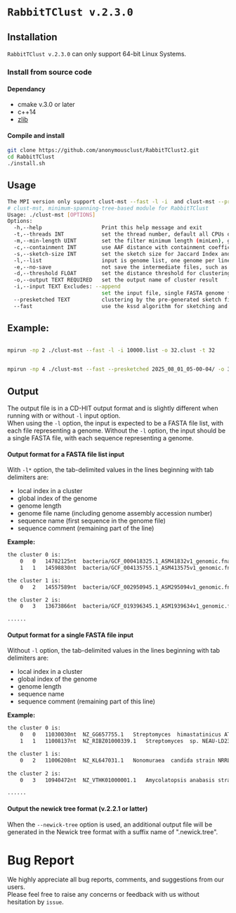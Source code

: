 # `RabbitTClust v.2.3.0`

## Installation
`RabbitTClust v.2.3.0` can only support 64-bit Linux Systems.




### Install from source code
#### Dependancy
* cmake v.3.0 or later
* c++14
* [zlib](https://zlib.net/)

#### Compile and install
```bash
git clone https://github.com/anonymousclust/RabbitTClust2.git
cd RabbitTClust
./install.sh
```
## Usage
```bash
The MPI version only support clust-mst --fast -l -i  and clust-mst --presketched for large-scale genome datasets clustering
# clust-mst, minimum-spanning-tree-based module for RabbitTClust
Usage: ./clust-mst [OPTIONS]
Options:
  -h,--help                   Print this help message and exit
  -t,--threads INT            set the thread number, default all CPUs of the platform
  -m,--min-length UINT        set the filter minimum length (minLen), genome length less than minLen will be ignore, default 10,000
  -c,--containment INT        use AAF distance with containment coefficient, set the containCompress, the sketch size is in proportion with 1/containCompress  -k,--kmer-size INT          set the kmer size
  -s,--sketch-size INT        set the sketch size for Jaccard Index and Mash distance, default 1000
  -l,--list                   input is genome list, one genome per line
  -e,--no-save                not save the intermediate files, such as sketches or MST
  -d,--threshold FLOAT        set the distance threshold for clustering
  -o,--output TEXT REQUIRED   set the output name of cluster result
  -i,--input TEXT Excludes: --append
                              set the input file, single FASTA genome file (without -l option) or genome list file (with -l option)
  --presketched TEXT          clustering by the pre-generated sketch files rather than genomes
  --fast                      use the kssd algorithm for sketching and distance computing for clust-mst

```

## Example:
```bash

mpirun -np 2 ./clust-mst --fast -l -i 10000.list -o 32.clust -t 32


mpirun -np 4 ./clust-mst --fast --presketched 2025_08_01_05-00-04/ -o 32.clust -t 8


```
## Output
The output file is in a CD-HIT output format and is slightly different when running with or without `-l` input option.  
When using the `-l` option, the input is expected to be a FASTA file list, with each file representing a genome. Without the `-l` option, the input should be a single FASTA file, with each sequence representing a genome.

#### Output format for a FASTA file list input
With `-l*` option, the tab-delimited values in the lines beginning with tab delimiters are:
* local index in a cluster
* global index of the genome
* genome length
* genome file name (including genome assembly accession number)
* sequence name (first sequence in the genome file)
* sequence comment (remaining part of the line)

**Example:**
```txt
the cluster 0 is:
    0   0   14782125nt  bacteria/GCF_000418325.1_ASM41832v1_genomic.fna     NC_021658.1     Sorangium cellulosum So0157-2, complete sequence
    1   1   14598830nt  bacteria/GCF_004135755.1_ASM413575v1_genomic.fna    NZ_CP012672.1   Sorangium cellulosum strain So ce836 chromosome, complete genome

the cluster 1 is:
    0   2   14557589nt  bacteria/GCF_002950945.1_ASM295094v1_genomic.fna    NZ_CP012673.1   Sorangium cellulosum strain So ce26 chromosome, complete genome

the cluster 2 is:
    0   3   13673866nt  bacteria/GCF_019396345.1_ASM1939634v1_genomic.fna   NZ_JAHKRM010000001.1    Nonomuraea guangzhouensis strain CGMCC 4.7101 NODE_1, whole genome shotgun sequence

......
```

#### Output format for a single FASTA file input
Without `-l` option, the tab-delimited values in the lines beginning with tab delimiters are:
* local index in a cluster
* global index of the genome
* genome length
* sequence name 
* sequence comment (remaining part of this line)

**Example:**
```txt
the cluster 0 is:
    0   0   11030030nt  NZ_GG657755.1   Streptomyces  himastatinicus ATCC 53653 supercont1.2, whole genome shotgun sequence
    1   1   11008137nt  NZ_RIBZ01000339.1   Streptomyces  sp. NEAU-LD23 C2041, whole genome shotgun sequence

the cluster 1 is:
    0   2   11006208nt  NZ_KL647031.1   Nonomuraea  candida strain NRRL B-24552 Doro1_scaffold1, whole genome shotgun sequence
    
the cluster 2 is:
    0   3   10940472nt  NZ_VTHK01000001.1   Amycolatopsis anabasis strain EGI 650086 RDPYD18112716_A.Scaf1, whole genome shotgun sequence

......
```

#### Output the newick tree format (v.2.2.1 or latter)
When the `--newick-tree` option is used, an additional output file will be generated in the Newick tree format with a suffix name of ".newick.tree".


# Bug Report
We highly appreciate all bug reports, comments, and suggestions from our users.  
Please feel free to raise any concerns or feedback with us without hesitation by `issue`. 

